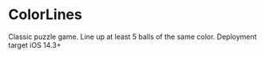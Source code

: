 # ColorLines
Classic puzzle game. Line up at least 5 balls of the same color. Deployment target iOS 14.3+
